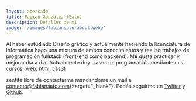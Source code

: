 ```yaml
---
layout: acercade
title: Fabian Gonzalez (Sato)
description: Detalles de mí
image: '/images/fabiansato-about.webp'
---
```

Al haber estudiado Diseño gráfico y actualmente haciendo la licenciatura de informática hago una mixtura de ambos conocimientos y realizo trabajos de programación fullstack (front-end como backend). Me gusta practicar y mejorar día a día. Actualmente doy clases de programación mediante mis cursos (web, html, css3)

sentite libre de contactarme mandandome un mail a [contacto@fabiansato.com](mailto:contacto@fabiansato.com){:target="_blank"}. Podés seguirme en <a href="https://twitter.com/fabiansatodev" target="_blank">Twitter</a> y <a href="https://github.com/fabiansato" target="_blank">Github</a>.


